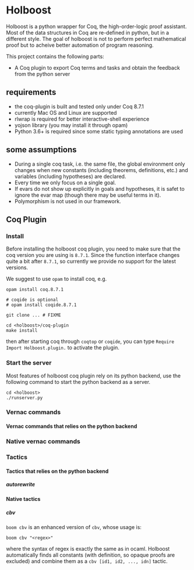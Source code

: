 Holboost
===

Holboost is a python wrapper for Coq, the high-order-logic proof assistant. Most of the data structures in Coq are re-defined in python, but in a different style. The goal of holboost is not to perform perfect mathematical proof but to acheive better automation of program reasoning.

This project contains the following parts:

- A Coq plugin to export Coq terms and tasks and obtain the feedback from the python server


## requirements

- the coq-plugin is built and tested only under Coq 8.7.1
- currently Mac OS and Linux are supported
- rlwrap is required for better interactive-shell experience
- yojson library (you may install it through opam)
- Python 3.6+ is required since some static typing annotations are used

## some assumptions

- During a single coq task, i.e. the same file, the global environment only changes when new constants (including theorems, definitions, etc.) and variables (including hypotheses) are declared. 
- Every time we only focus on a single goal.
- If evars do not show up explicitly in goals and hypotheses, it is safet to ignore the evar map (though there may be useful terms in it).
- Polymorphism is not used in our framework.


## Coq Plugin

### Install

Before installing the holboost coq plugin, you need to make sure that the coq version you are using is `8.7.1`. Since the function
interface changes quite a bit after `8.7.1`, so currently we provide no support for the latest versions.

We suggest to use `opam` to install coq, e.g.

    opam install coq.8.7.1
    
    # coqide is optional
    # opam install coqide.8.7.1

    git clone ... # FIXME

    cd <holboost>/coq-plugin
    make install

then after starting coq through `coqtop` or `coqide`, you can type `Require Import Holboost.plugin.` to activate the plugin.

### Start the server

Most features of holboost coq plugin rely on its python backend, use the following command to start the python backend as a server.

    cd <holboost>
    ./runserver.py

### Vernac commands

#### Vernac commands that relies on the python backend

### Native vernac commands

### Tactics

#### Tactics that relies on the python backend

##### autorewrite

#### Native tactics

##### cbv

`boom cbv` is an enhanced version of `cbv`, whose usage is:

    boom cbv "<regex>"

where the syntax of regex is exactly the same as in ocaml. Holboost automatically finds all constants (with definition, so opaque proofs are excluded) and combine them as
a `cbv [id1, id2, ..., idn]` tactic.
